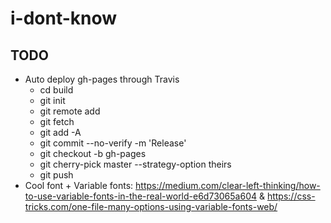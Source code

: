 # i-dont-know

## TODO

* Auto deploy gh-pages through Travis
  * cd build
  * git init
  * git remote add
  * git fetch
  * git add -A
  * git commit --no-verify -m 'Release'
  * git checkout -b gh-pages
  * git cherry-pick master --strategy-option theirs
  * git push
* Cool font + Variable fonts: https://medium.com/clear-left-thinking/how-to-use-variable-fonts-in-the-real-world-e6d73065a604 & https://css-tricks.com/one-file-many-options-using-variable-fonts-web/
